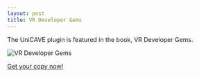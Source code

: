 ```yaml
---
layout: post
title: VR Developer Gems
---
```


The UniCAVE plugin is featured in the book, VR Developer Gems.

![VR Developer Gems](/images/VRGems.jpg)

[Get your copy now!](https://www.taylorfrancis.com/books/e/9781315157764/chapters/10.1201/b21598-4)